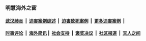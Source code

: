 
### 明慧海外之窗

####  [武汉肺炎](indexes/365.md?t=05211801) &nbsp;|&nbsp;  [迫害案例综述](indexes/328.md?t=05211801) &nbsp;|&nbsp; [迫害致死案例](indexes/277.md?t=05211801)  &nbsp;|&nbsp; [更多迫害案例](indexes/81.md?t=05211801)  &nbsp;|&nbsp; 
####  [时事评论](indexes/19.md?t=05211801) &nbsp;|&nbsp; [海外简讯](indexes/245.md?t=05211801)&nbsp;|&nbsp;  [社会支持](indexes/140.md?t=05211801) &nbsp;|&nbsp; [褒奖决议](indexes/282.md?t=05211801) &nbsp;|&nbsp; [社区报道](indexes/91.md?t=05211801)  &nbsp;|&nbsp; [天人之间](indexes/78.md?t=05211801) 

